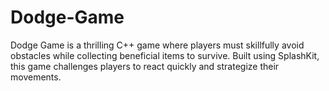 # Dodge-Game
Dodge Game is a thrilling C++ game where players must skillfully avoid obstacles while collecting beneficial items to survive. Built using SplashKit, this game challenges players to react quickly and strategize their movements.
